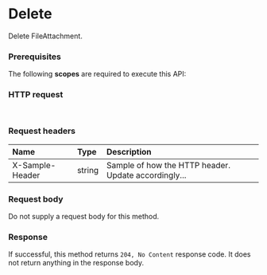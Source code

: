 # Delete

Delete FileAttachment.
### Prerequisites
The following **scopes** are required to execute this API: 
### HTTP request
<!-- { "blockType": "ignored" } -->
```http


```
### Request headers
| Name       | Type | Description|
|:---------------|:--------|:----------|
| X-Sample-Header  | string  | Sample of how the HTTP header. Update accordingly...|

### Request body
Do not supply a request body for this method.


### Response
If successful, this method returns `204, No Content` response code. It does not return anything in the response body.


<!-- uuid: 6e0d5697-239f-4434-8e25-090518322c6f
2015-10-15 16:17:32 UTC -->
<!-- {
  "type": "#page.annotation",
  "description": "Delete",
  "keywords": "",
  "section": "documentation",
  "tocPath": ""
}-->